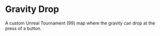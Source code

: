 # Gravity Drop

A custom Unreal Tournament (99) map where the gravity can drop at the press of a button.
